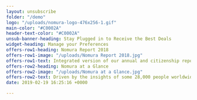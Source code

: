 ```yaml
---
layout: unsubscribe
folder: "/demo"
logo: "/uploads/nomura-logo-476x256-1.gif"
main-color: "#C0002A"
header-text-color: "#C0002A"
unsub-banner-heading: Stay Plugged in to Receive the Best Deals
widget-heading: Manage your Preferences
offers-row1-heading: Nomura Report 2018
offers-row1-image: "/uploads/Nomura Report 2018.jpg"
offers-row1-text: Integrated version of our annual and citizenship reports
offers-row2-heading: Nomura at a Glance
offers-row2-image: "/uploads/Nomura at a Glance.jpg"
offers-row2-text: Driven by the insights of some 28,000 people worldwide
date: 2019-02-19 16:25:16 +0000

---
```

